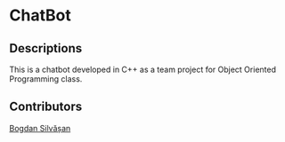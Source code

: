 # ChatBot

## Descriptions

This is a chatbot developed in C++ as a team project for Object Oriented Programming class.

## Contributors

[Bogdan Silvășan](https://github.com/silbogdan)